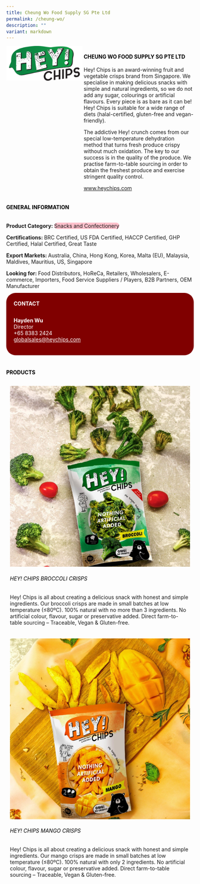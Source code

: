 ```yaml
---
title: Cheung Wo Food Supply SG Pte Ltd
permalink: /cheung-wo/
description: ""
variant: markdown
---
```

<div class="flex-paragraph">
	<div style="display: flex; flex-wrap: wrap;" class="flex-container">
		<div style="flex: 1 1 40%; display: block;" class="card sgds">
			<img src="/images/cheung_wo_logo.png">
		</div>
		<div style="flex: 1 1 58%; display: block; margin-left: 3px" class="card-sgds">
			<h4 style="text-transform: uppercase; color: black;"><b>Cheung Wo Food Supply SG Pte Ltd</b></h4>
			<p>Hey! Chips is an award-winning fruit and vegetable crisps brand from Singapore. We specialise in making delicious snacks with simple and natural ingredients, so we do not add any sugar, colourings or artificial flavours. Every piece is as bare as it can be! Hey! Chips is suitable for a wide range of diets (halal-certified, gluten-free and vegan-friendly).</p>
			<p>The addictive Hey! crunch comes from our special low-temperature dehydration method that turns fresh produce crispy without much oxidation. The key to our success is in the quality of the produce. We practise farm-to-table sourcing in order to obtain the freshest produce and exercise stringent quality control.</p>
			<p><a target="_blank" href="https://www.heychips.com">www.heychips.com</a></p>
		</div>
	</div>
</div>

<h4 style="text-transform: uppercase; color: black;">
	<b>General Information</b>
</h4>
<div style="display: flex; flex-wrap: wrap;" class="flex-container">
	<div style="flex: 1 1 65%; display: block; align-self: stretch" class="card sgds">
		<div class="flex-paragraph">
			<p>
				<b>Product Category: </b>
				<span style="background-color: pink; border-radius: 10px;">Snacks and Confectionery</span>
			</p>
			<p>
				<b>Certifications: </b>BRC Certified, US FDA Certified, HACCP Certified, GHP Certified, Halal Certified, Great Taste
			</p>
			<p>
				<b>Export Markets: </b>Australia, China, Hong Kong, Korea, Malta (EU), Malaysia, Maldives, Mauritius, US, Singapore
			</p>
			<p style="margin-bottom: 10px;">
				<b>Looking for: </b>Food Distributors, HoReCa, Retailers, Wholesalers, E-commerce, Importers, Food Service Suppliers / Players, B2B Partners, OEM Manufacturer
			</p>
		</div>
	</div>
	<div style="flex: 1 1 35%; padding: 10px; display: block; background-color: maroon; border-radius: 25px; align-self: center;" class="card sgds">
		<h4 style="color: white; margin-top: 10px; margin-left: 10px;">CONTACT</h4>
		<div class="flex-paragraph">
			<p style="padding: 10px; color: white;">
				<b>Hayden Wu</b>
				<br>Director<br>+65 8383 2424<br>
				<a style="color: white;" href="mailto:globalsales@heychips.com">globalsales@heychips.com</a>
			</p>
		</div>
	</div>
</div>
<br>
<h4 style="text-transform: uppercase; color: black;">
	<b>Products</b>
</h4>
<div style="display: flex; flex-wrap: wrap;">
	<div style="flex: 1 1 47%; margin: 10px; display: block;" class="card sgds">
		<div style="display: block;" class="flex-image">
			<img src="/images/cheung_wo_product_01.jpg">
		</div>
		<div class="flex-paragraph">
			<h6 style="text-transform: uppercase; color: black;">Hey! Chips Broccoli Crisps</h6>
			<p>Hey! Chips is all about creating a delicious snack with honest and simple ingredients. Our broccoli crisps are made in small batches at low temperature (≤80ºC). 100% natural with no more than 3 ingredients. No artificial colour, flavour, sugar or preservative added. Direct farm-to-table sourcing – Traceable, Vegan &amp; Gluten-free.</p>
		</div>
	</div>
	<div style="flex: 1 1 47%; margin: 10px; display: block;" class="card sgds">
		<div style="display: block;" class="flex-image">
			<img src="/images/cheung_wo_product_02.jpg">
		</div>
		<div class="flex-paragraph">
			<h6 style="text-transform: uppercase; color: black;">Hey! Chips Mango Crisps</h6>
			<p>Hey! Chips is all about creating a delicious snack with honest and simple ingredients. Our mango crisps are made in small batches at low temperature (≤80ºC). 100% natural with only 2 ingredients. No artificial colour, flavour, sugar or preservative added. Direct farm-to-table sourcing – Traceable, Vegan &amp; Gluten-free.</p>
		</div>
	</div>
</div>